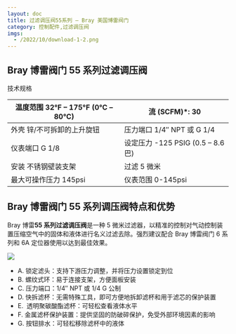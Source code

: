 ```yaml
---
layout: doc
title: 过滤调压阀55系列 – Bray 美国博雷阀门
category: 控制配件,过滤调压阀
imgs:
  - /2022/10/download-1-2.png
---
```


## Bray 博雷阀门 55 系列过滤调压阀

技术规格

| 温度范围 32°F – 175°F (0°C – 80°C) | 流 (SCFM)\*: 30                    |
| ---------------------------------- | ---------------------------------- |
| 外壳 锌/不可拆卸的上升旋钮         | 压力端口 1/4″ NPT 或 G 1/4         |
| 仪表端口 G 1/8                     | 设定压力 \-125 PSIG (0.5 – 8.6 巴) |
| 安装 不锈钢壁装支架                | 过滤 5 微米                        |
| 最大可操作压力 145psi              | 仪表范围 0-145psi                  |

## Bray 博雷阀门 55 系列调压阀特点和优势

Bray 博雷**55 系列过滤调压阀**是一种 5 微米过滤器，以精准的控制对气动控制装置压缩空气中的固体和液体进行名义过滤去除。强烈建议配合 Bray 博雷阀门 6 系列和 6A 定位器使用以达到最佳效果。

![](/2022/10/download-2-1-722x1024.png)

- A. 锁定滤头：支持下游压力调整，并将压力设置锁定到位
- B. 螺纹式环：易于连接支架，方便面板安装
- C. 压力端口：1/4″ NPT 或 1/4 G 公制
- D. 快拆滤杯：无需特殊工具，即可方便地拆卸滤杯和用于滤芯的保护装置
- E.  透明聚碳酸酯滤杯：可轻松查看液体水平
- F. 金属滤杯保护装置：提供坚固的防破碎保护，免受外部环境因素的影响
- G. 按钮排水：可轻松移除滤杯中的液体
